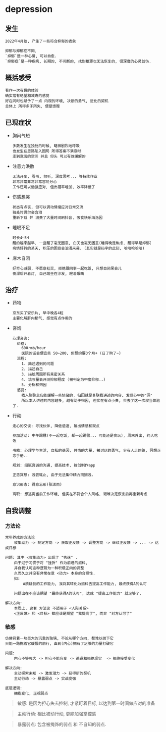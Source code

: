 # depression

## 发生

    2022年4月始, 产生了一些符合抑郁的表象

    抑郁与抑郁症不同, 
    `抑郁`是一种心情, 可以自愈.
    `抑郁症`是一种疾病, 长期的, 不间断的, 找到根源也无法恢复的, 很深度的心灵创伤.

## 概括感受

    看作一次有趣的体验
    确实常有绝望和减寿的感觉
    好在同时也赋予了一点 内观的环境, 决断的勇气, 进化的契机
    总体上 所得多于所失, 便是馈赠

## 已现症状

- 胸闷气短

      多数发生在独处的时候, 略微剧烈地呼吸
      也发生在思路陷入困局 所得答案不满意时
      走到宽阔的空间 并且 仰头 可以有效缓解的

- 注意力涣散

      无法开车, 看书, 倾听, 深度思考... 等持续作业
      非常非常非常非常容易分心
      工作还可以勉强应对, 但出错率增加, 效率降低了

- 伤感想哭

      状态有点丧, 但可以调动情绪应对日常交流
      独处时偶尔会含泪
      重新下载 并 浪费了大量时间刷抖音, 吸食快乐海洛因

- 睡眠不足

      时长4~5H
      醒的越来越早, 一旦醒了毫无困意, 白天也毫无困意(睡得晚是焦虑, 醒得早是抑郁)
      病情好转的某天, 积压的困意会汹涌来袭. (其实就是码字的此刻, 哈哈哈哈哈)

- 麻木自闭

      好奇心减弱, 不愿意社交, 拒绝跟同事一起吃饭, 只想自闭呆会儿
      夜深后开着灯, 自己端坐在沙发, 瞪着眼睛

## 治疗

- 药物
  
      京东买了安乐片, 早中晚各4粒
      主要化解肝内郁气, 感觉有点作用的

- 咨询

      心理咨询: 
        价格: 
          600rmb/hour 
          医院的话会便宜些 50~200, 但预约要3个月+ (日了狗了~)
        流程: 
          1. 简述遇到的问题
          2. 描述自己
          3. 描绘周围所有亲密关系
          4. 填写量表评测抑郁程度 (被判定为中度抑郁..)
          5. 分析和归因
        感受:
          找人聊聊总归能缓解一些情绪的, 归因就是关联我讲述的内容, 发觉心中的"洞"
          所以本人讲述的内容越多, 越有助于归因, 但实在有点小贵, 只去了这一次权当体验了.

- 行动

      走心的交谈: 寻找伙伴, 降低语速, 输出情感和观点

      参加活动: 中午踢毽(不一起吃饭, 却一起踢毽... 可能还是贪玩), 周末外出, 约人吃饭

      书籍: 心理学与生活, 自私的基因, 共情的力量, 被讨厌的勇气, 少有人走的路, 冥想正念手册..

      规划: 细腻真诚的沟通, 提高技术, 独创制作app

      正念冥想: 浅尝辄止, 由于无法集中精力而搁浅.

      意识形态: 得意忘形(张潇雨)

      离职: 想逃离当前工作环境, 但实在不符合个人风格, 艰难决定恢复后再重新考虑

## 自我调整

### 方法论

    常年养成的方法论 
        收集动力 -> 制定方向 -> 获取正反馈 -> 调整方向 -> 继续正反馈 -> ... -> 达成目标

    问题: 其中 <收集动力> 出现了 "执迷" .
        由于过于习惯于将 "挫折" 作为前进的燃料, 
        并自我认可这种逻辑为一种积极正向的调整
        久而久之并没有非常在意 <动力> 本身的合理性.
        如: 
            A质疑我的工作能力, 我将其转化为燃料去提高工作能力, 最终获得A的认可

        问题出在不应该期望 "最终获得A的认可", 达成 "提高工作能力" 就足够了.

    解决方向:
        本质上, 这套 方法论 不适用于 <人际关系>
        <正反馈> 和 <目标> 都应该是期望 "我提高了", 而非 "对方认可了"

### 敏感

    仿佛背着一块巨大的沉重的玻璃, 不论从哪个方向, 都难以抛下它
    只能一路拖着它缓慢的前行, 直到(内心)拥有了足够的力量打破它

    问题:
        内心不够强大 -> 担心不能应变 -> 逃避和拒绝现实  -> 拒绝接受变化

    解决方向:
        主动探索未知 -> 激发潜力 -> 获得新的契机
        主动行动 -> 暴露弱点 -> 实战变强

    底层逻辑:
        拥抱变化, 正视弱点

> 敏感: 是因为担心失去控制, 才紧盯着目标, 以达到第一时间做应对的准备

> 主动行动: 相比被动行动, 更能加强掌控感

> 暴露弱点: 包含被掩饰的弱点 和 不自知的弱点.

